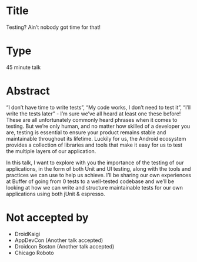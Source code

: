 # Title

Testing? Ain’t nobody got time for that!

# Type

45 minute talk

# Abstract

“I don’t have time to write tests”, “My code works, I don’t need to test it”, “I’ll write the tests later” - I’m sure we’ve all heard at least one these before!  These are all unfortunately commonly heard phrases when it comes to testing. But we’re only human, and no matter how skilled of a developer you are, testing is essential to ensure your product remains stable and maintainable throughout its lifetime. Luckily for us, the Android ecosystem provides a collection of libraries and tools that make it easy for us to test the multiple layers of our application.

In this talk, I want to explore with you the importance of the testing of our applications, in the form of both Unit and UI testing, along with the tools and practices we can use to help us achieve. I’ll be sharing our own experiences at Buffer of going from 0 tests to a well-tested codebase and we’ll be looking at how we can write and structure maintainable tests for our own applications using both jUnit & espresso.

# Not accepted by

- DroidKaigi
- AppDevCon (Another talk accepted)
- Droidcon Boston (Another talk accepted)
- Chicago Roboto
